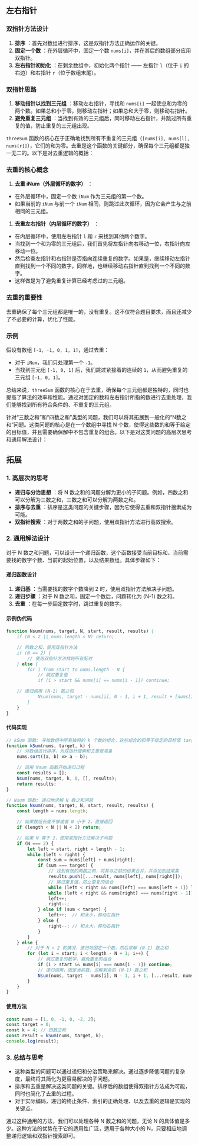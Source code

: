 ## 左右指针

### 双指针方法设计

1. **排序** ：首先对数组进行排序，这是双指针方法正确运作的关键。
2. **固定一个数** ：在外层循环中，固定一个数 `nums[i]`，并在其后的数组部分应用双指针。
3. **左右指针初始化** ：在剩余数组中，初始化两个指针 —— 左指针 `l`（位于 `i` 的右边）和右指针 `r`（位于数组末尾）。

### 双指针思路

1. **移动指针以找到三元组** ：移动左右指针，寻找和 `nums[i]` 一起使总和为零的两个数。如果总和小于零，则移动左指针；如果总和大于零，则移动右指针。
2. **避免重复三元组** ：当找到有效的三元组后，同时移动左右指针，并跳过所有重复的值，防止重复的三元组出现。

`threeSum` 函数的核心在于正确地找到所有不重复的三元组（`[nums[i], nums[l], nums[r]]`），它们的和为零。去重是这个函数的关键部分，确保每个三元组都是独一无二的。以下是对去重逻辑的概括：

### 去重的核心概念

1. **去重 iNum（外层循环的数字）** ：

* 在外层循环中，固定一个数 `iNum` 作为三元组的第一个数。
* 如果当前的 `iNum` 与前一个 `iNum` 相同，则跳过此次循环，因为它会产生与之前相同的三元组。

1. **去重左右指针（内层循环的数字）** ：

* 在内层循环中，使用左右指针 `l` 和 `r` 来找到其他两个数字。
* 当找到一个和为零的三元组后，我们首先将左指针向右移动一位，右指针向左移动一位。
* 然后检查左指针和右指针是否指向连续重复的数字。如果是，继续移动左指针直到找到一个不同的数字，同样地，也继续移动右指针直到找到一个不同的数字。
* 这样做是为了避免重复计算已经考虑过的三元组。

### 去重的重要性

去重确保了每个三元组都是唯一的，没有重复。这不仅符合题目要求，而且还减少了不必要的计算，优化了性能。

### 示例

假设有数组 `[-1, -1, 0, 1, 1]`，通过去重：

* 对于 `iNum`，我们只处理第一个 `-1`。
* 当找到三元组 `[-1, 0, 1]` 后，我们跳过紧接着的连续的 `1`，从而避免重复的三元组 `[−1, 0, 1]`。

总结来说，`threeSum` 函数的核心在于去重，确保每个三元组都是独特的，同时也提高了算法的效率和性能。通过对固定的数和左右指针所指的数进行去重处理，我们能够找到所有符合条件的、不重复的三元组。



针对“三数之和”和“四数之和”类型的问题，我们可以将其拓展到一般化的“N数之和”问题。这类问题的核心是在一个数组中寻找 N 个数，使得这些数的和等于给定的目标值，并且需要确保解中不包含重复的组合。以下是对这类问题的高层次思考和通用解法设计：

## 拓展

### 1. 高层次的思考

* **递归与分治思想** ：将 N 数之和的问题分解为更小的子问题。例如，四数之和可以分解为三数之和，三数之和可以分解为两数之和。
* **排序与去重** ：排序是这类问题的关键步骤，因为它使得去重和双指针搜索成为可能。
* **双指针搜索** ：对于两数之和的子问题，使用双指针方法进行高效搜索。

### 2. 通用解法设计

对于 N 数之和问题，可以设计一个递归函数，这个函数接受当前目标和、当前需要找的数字个数、当前的起始位置，以及结果数组。具体步骤如下：

#### 递归函数设计

1. **递归基** ：当需要找的数字个数降到 2 时，使用双指针方法解决子问题。
2. **递归步骤** ：对于 N 数之和，固定一个数后，问题转化为 (N-1) 数之和。
3. **去重** ：在每一步固定数字时，跳过重复的数字。

#### 示例伪代码

```p
function Nsum(nums, target, N, start, result, results) {
    if (N < 2 || nums.length < N) return;

    // 两数之和，使用双指针方法
    if (N == 2) {
        // 使用双指针方法找到所有配对
    } else {
        for i from start to nums.length - N {
            // 跳过重复值
            if (i > start && nums[i] == nums[i - 1]) continue;

    // 递归调用 (N-1) 数之和
            Nsum(nums, target - nums[i], N - 1, i + 1, result + [nums[i]], results);
        }
    }
}
```

#### 代码实现

```javascript
// kSum 函数: 寻找数组中所有独特的 k 个数的组合，这些组合的和等于给定的目标值 target
function kSum(nums, target, k) {
    // 对数组进行排序，为双指针搜索和去重做准备
    nums.sort((a, b) => a - b);

    // 调用 Nsum 函数开始递归过程
    const results = [];
    Nsum(nums, target, k, 0, [], results);
    return results;
}

// Nsum 函数: 递归地求解 N 数之和问题
function Nsum(nums, target, N, start, result, results) {
    const length = nums.length;

    // 如果数组长度不够或者 N 小于 2，直接返回
    if (length < N || N < 2) return;

    // 如果 N 等于 2，使用双指针方法解决子问题
    if (N === 2) {
        let left = start, right = length - 1;
        while (left < right) {
            const sum = nums[left] + nums[right];
            if (sum === target) {
                // 找到有效的两数之和，将其与之前的结果合并，并添加到结果集
                results.push([...result, nums[left], nums[right]]);
                // 跳过重复值，防止重复的组合
                while (left < right && nums[left] === nums[left + 1]) left++;
                while (left < right && nums[right] === nums[right - 1]) right--;
                left++; 
                right--;
            } else if (sum < target) {
                left++;  // 和太小，移动左指针
            } else {
                right--; // 和太大，移动右指针
            }
        }
    } else {
        // 对于 N > 2 的情况，递归地固定一个数，然后求解 (N-1) 数之和
        for (let i = start; i < length - N + 1; i++) {
            // 跳过重复的数字，避免重复的组合
            if (i > start && nums[i] === nums[i - 1]) continue;
            // 递归调用，固定当前数，求解剩余的 (N-1) 数之和
            Nsum(nums, target - nums[i], N - 1, i + 1, [...result, nums[i]], results);
        }
    }
}

```



#### 使用方法

```javascript
const nums = [1, 0, -1, 0, -2, 2];
const target = 0;
const k = 4; // 四数之和
const result = kSum(nums, target, k);
console.log(result);

```

### 3. 总结与思考

* 这种类型的问题可以通过递归和分治策略来解决。通过逐步降低问题的复杂度，最终将其简化为更容易解决的子问题。
* 排序和去重是解决这类问题的关键。排序后的数组使得双指针方法成为可能，同时也简化了去重的过程。
* 对于实际编码，递归的终止条件、索引的正确处理、以及去重的逻辑是实现的关键点。

通过这种通用的方法，我们可以处理各种 N 数之和的问题，无论 N 的具体值是多少。这种方法的优势在于它的适用性广泛，适用于各种大小的 N，只要相应地调整递归逻辑和双指针搜索即可。
